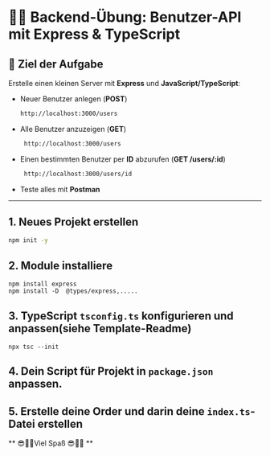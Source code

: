# 🧑‍💻 Backend-Übung: Benutzer-API mit Express & TypeScript

## 📝 Ziel der Aufgabe

Erstelle einen kleinen Server mit **Express** und **JavaScript/TypeScript**:
- Neuer Benutzer  anlegen (**POST**)
   ```bash
   http://localhost:3000/users
   ```
- Alle Benutzer anzuzeigen (**GET**)
  ```bash
   http://localhost:3000/users
   ```

- Einen bestimmten Benutzer per **ID** abzurufen (**GET /users/:id**)
  ```bash
   http://localhost:3000/users/id
   ```

- Teste alles mit **Postman**

---


## 1. Neues Projekt erstellen
  ```bash
npm init -y

 ```
## 2. Module installiere
```
npm install express
npm install -D  @types/express,.....

```
## 3. TypeScript `tsconfig.ts` konfigurieren und anpassen(siehe Template-Readme)
```
npx tsc --init
```
## 4.  Dein Script für Projekt in `package.json` anpassen.

## 5. Erstelle deine Order und darin deine `index.ts`-Datei erstellen

** 😎👷‍♀️Viel Spaß 😎👷‍♀️ **
